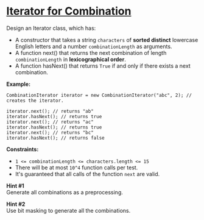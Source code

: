 # [Iterator for Combination](https://leetcode.com/explore/challenge/card/august-leetcoding-challenge/550/week-2-august-8th-august-14th/3422/)

Design an Iterator class, which has:

-   A constructor that takes a string `characters` of **sorted distinct** lowercase English letters and a number `combinationLength` as arguments.
-   A function next() that returns the next combination of length `combinationLength` in **lexicographical order**.
-   A function hasNext() that returns `True` if and only if there exists a next combination.

**Example:**

```
CombinationIterator iterator = new CombinationIterator("abc", 2); // creates the iterator.

iterator.next(); // returns "ab"
iterator.hasNext(); // returns true
iterator.next(); // returns "ac"
iterator.hasNext(); // returns true
iterator.next(); // returns "bc"
iterator.hasNext(); // returns false
```

**Constraints:**

-   `1 <= combinationLength <= characters.length <= 15`
-   There will be at most `10^4` function calls per test.
-   It's guaranteed that all calls of the function `next` are valid.

**Hint #1**  
Generate all combinations as a preprocessing.

**Hint #2**  
Use bit masking to generate all the combinations.
